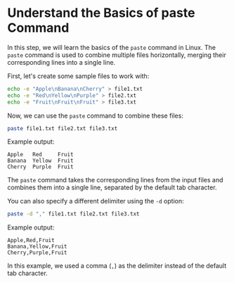 # Understand the Basics of paste Command

In this step, we will learn the basics of the `paste` command in Linux. The `paste` command is used to combine multiple files horizontally, merging their corresponding lines into a single line.

First, let's create some sample files to work with:

```bash
echo -e "Apple\nBanana\nCherry" > file1.txt
echo -e "Red\nYellow\nPurple" > file2.txt
echo -e "Fruit\nFruit\nFruit" > file3.txt
```

Now, we can use the `paste` command to combine these files:

```bash
paste file1.txt file2.txt file3.txt
```

Example output:

```
Apple   Red     Fruit
Banana  Yellow  Fruit
Cherry  Purple  Fruit
```

The `paste` command takes the corresponding lines from the input files and combines them into a single line, separated by the default tab character.

You can also specify a different delimiter using the `-d` option:

```bash
paste -d "," file1.txt file2.txt file3.txt
```

Example output:

```
Apple,Red,Fruit
Banana,Yellow,Fruit
Cherry,Purple,Fruit
```

In this example, we used a comma (`,`) as the delimiter instead of the default tab character.
